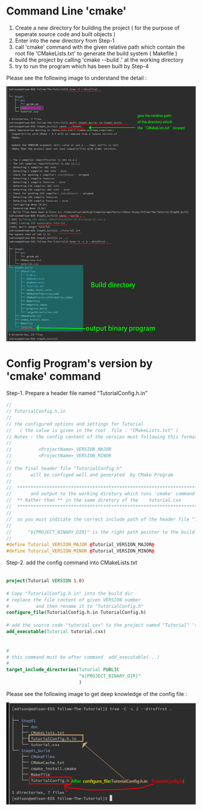 # Command Line 'cmake' 
1. Create a new directory for building the project ( for the purpose of seperate source code and built objects ) 
1. Enter into the new directory from Step-1 
1. call 'cmake' command with the given relative path which contain the root file 'CMakeLists.txt' to generate the build system ( Makefile ) 
1. build the project by calling 'cmake --build .' at the working directory 
1. try to run the program which has been built by Step-4 


Please see the following image to understand the detail :


![Command line screenshot](detail.png)


# Config Program's version by 'cmake' command 

Step-1. Prepare a header file named "TutorialConfig.h.in" 

```cpp
//
// TutorialConfig.h.in
//
// the configured options and settings for Tutorial 
//   ( the value is given in the root  file : "CMakeLists.txt" )
// Notes : the config content of the version must following this format : 
//
//          <ProjectName>_VERSION_MAJOR
//          <ProjectName>_VERSION_MINOR
//
// the final header file "TutorialConfig.h"   
//       will be configed well and generated  by CMake Program
//
//  ********************************************************************
//       and output to the working diretory which runs 'cmake' command
//  ** Rather than ** in the same diretory of the    tutorial.cxx
//  ********************************************************************
//
//  so you must indicate the correct include path of the header file "TutorialConfig.h"
//
//      "${PROJECT_BINARY_DIR}" is the right path pointer to the build output path
//
#define Tutorial_VERSION_MAJOR @Tutorial_VERSION_MAJOR@
#define Tutorial_VERSION_MINOR @Tutorial_VERSION_MINOR@

```


Step-2. add the config command into CMakeLists.txt 

```CMake

project(Tutorial VERSION 1.0)

# Copy "TutorialConfig.h.in" into the build dir 
# replace the file content of given VERSION number
#          and then rename it to "TutorialConfig.h"
configure_file(TutorialConfig.h.in TutorialConfig.h)

# add the source code "tutorial.cxx" to the project named "Tutorial" 's build file list 
add_executable(Tutorial tutorial.cxx)


#
# this command must be after command  add_executable(...)
#
target_include_directories(Tutorial PUBLIC
                           "${PROJECT_BINARY_DIR}"
                           )

```


Please see the following image to get deep knowledge of the config file :


![Config Version](ConfigVersion.png)


